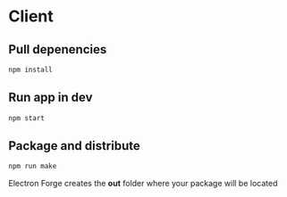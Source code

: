 # Client
## Pull depenencies
```zsh
npm install
```
## Run app in dev
```zsh
npm start
```
## Package and distribute
```zsh
npm run make
```
Electron Forge creates the **out** folder where your package will be located
